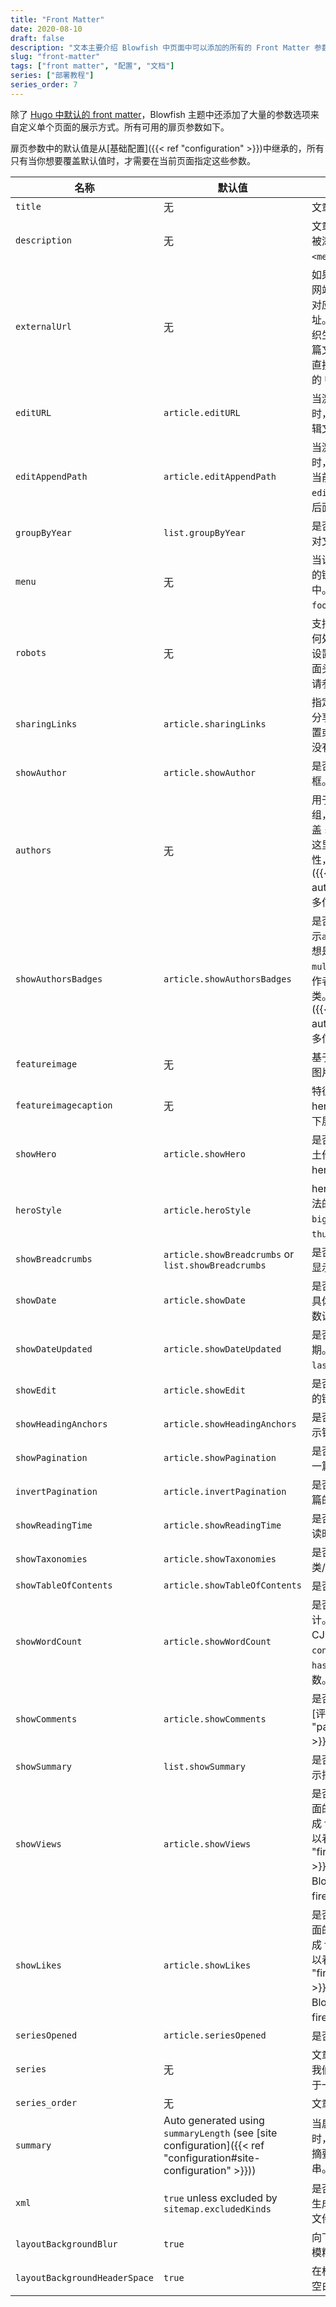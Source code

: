 ```yaml
---
title: "Front Matter"
date: 2020-08-10
draft: false
description: "文本主要介绍 Blowfish 中页面中可以添加的所有的 Front Matter 参数。"
slug: "front-matter"
tags: ["front matter", "配置", "文档"]
series: ["部署教程"]
series_order: 7
---
```


除了 [Hugo 中默认的 front matter](https://gohugo.io/content-management/front-matter/#front-matter-variables)，Blowfish 主题中还添加了大量的参数选项来自定义单个页面的展示方式。所有可用的扉页参数如下。

扉页参数中的默认值是从[基础配置]({{< ref "configuration" >}})中继承的，所有只有当你想要覆盖默认值时，才需要在当前页面指定这些参数。

<!-- prettier-ignore-start -->
| 名称                            | 默认值                                                                                                             | 描述                                                                                                                                            |
|-------------------------------|-----------------------------------------------------------------------------------------------------------------|-----------------------------------------------------------------------------------------------------------------------------------------------|
| `title`                       | 无                                                                                                      | 文章名称。                                                                                                                                         |
| `description`                 | 无                                                                                                      | 文章的描述信息，它会被添加在 HTML 的 `<meta>`  元数据中。                                                                                                         |
| `externalUrl`                 | 无                                                                                                      | 如果文章发布在第三方网站上，这里提供只想对应文章的 URL 地址。提供 URL 将会组织生成内容页面，对这篇文章的任何引用都会直接跳转到第三方网站的 URL 上面。                                                            |
| `editURL`                     | `article.editURL`                                                                                               | 当激活 `showEdit` 参数时，此参数用来设置编辑文章的 URL。                                                                                                          |
| `editAppendPath`              | `article.editAppendPath`                                                                                        | 当激活 `showEdit` 参数时，该参数指定是否将当前文章路径添加到 `editURL` 设置的 URL 后面。                                                                                    |
| `groupByYear`                 | `list.groupByYear`                                                                                              | 是否在列表页面按年份对文章进行分组。                                                                                                                            |
| `menu`                        | 无                                                                                                      | 当设置此值，这篇内容的链接将会出现在菜单中。有效值是 `main` 或 `footer`。                                                                                                 |
| `robots`                      | 无                                                                                                      | 支持搜索引擎的爬虫如何处理这篇文章。如果设置了此值，它将在页面头部输出。更多内容请参考 [Google 文档](https://developers.google.com/search/docs/advanced/robots/robots_meta_tag#directives)。 |
| `sharingLinks`                | `article.sharingLinks`                                                                                          | 指定文章结尾显示哪些分享链接。如果没有设置或设置为 `false` ，则没有分享链接。                                                                                                   |
| `showAuthor`                  | `article.showAuthor`                                                                                            | 是否在页脚处显示作者框。                                                                                                                                  |
| `authors`                     | 无                                                                                                      | 用于展示多创作者的数组，如果设置了将会覆盖 `showAuthor` 设置。这里使用了多作者的特性，查看[这个页面]({{< ref "multi-author" >}})来获取更多信息。                                                |
| `showAuthorsBadges`           | `article.showAuthorsBadges`                                                                                     | 是否在文章和列表页展示`authors`作者分类。想是它生效需要开启`multiple authors`多创作者和 `authors` 作者分类。 查看[这个页面]({{< ref "multi-author" >}})来获取更多信息。                        |
| `featureimage`                | 无                                                                                                      | 基于外部 URL 的特征图片链接。                                                                                                                             
| `featureimagecaption`         | 无                                                                                                      | 特征图片的说明，仅在 hero 样式的 `big` 风格下展示。                                                                                                              
| `showHero`                    | `article.showHero`                                                                                              | 是否在文章页面将所裸土作为文章页面内的 hero 图片显示。                                                                                                                |
| `heroStyle`                   | `article.heroStyle`                                                                                             | hero 图片的风格，合法的值有： `basic`、`big`、`background`、`thumbAndBackground`。                                                                            |
| `showBreadcrumbs`             | `article.showBreadcrumbs` or `list.showBreadcrumbs`                                                             | 是否在文章或列表页面显示面包屑导航。                                                                                                                            |
| `showDate`                    | `article.showDate`                                                                                              | 是否显示文章的日期。具体日期使用 `date` 参数设置。                                                                                                                 |
| `showDateUpdated`             | `article.showDateUpdated`                                                                                       | 是否显示文章的更新日期。具体日期使用 `lastmod` 参数设置。                                                                                                            |
| `showEdit`                    | `article.showEdit`                                                                                              | 是否显示编辑文章内容的链接。                                                                                                                                |
| `showHeadingAnchors`          | `article.showHeadingAnchors`                                                                                    | 是否在文章的标题旁显示锚点链接。                                                                                                                              |
| `showPagination`              | `article.showPagination`                                                                                        | 是否在文章页脚显示下一篇/上一篇链接。                                                                                                                           |
| `invertPagination`            | `article.invertPagination`                                                                                      | 是否翻转下一篇/上一篇的链接方向。                                                                                                                             |
| `showReadingTime`             | `article.showReadingTime`                                                                                       | 是否显示文章的预估阅读时间。                                                                                                                                |
| `showTaxonomies`              | `article.showTaxonomies`                                                                                        | 是否显示文章关联的分类/标签。                                                                                                                               |
| `showTableOfContents`         | `article.showTableOfContents`                                                                                   | 是否显示文章目录。                                                                                                                                     |
| `showWordCount`               | `article.showWordCount`                                                                                         | 是否显示文章字数统计。如果你的语言属于 CJK 语言，需要在 `config.toml` 中开启 `hasCJKLanguage` 参数。                                                                         |
| `showComments`                | `article.showComments`                                                                                          | 是否在文章页脚显示 [评论部分]({{< ref "partials#comments" >}})。                                                                                            |
| `showSummary`                 | `list.showSummary`                                                                                              | 是否在文章或列表页显示摘要。                                                                                                                                |
| `showViews`                   | `article.showViews`                                                                                             | 是否显示文章和列表页面的阅读量。这需要集成 firebase ，具体可以看[这个页面]({{< ref "firebase-views" >}})来了解如何在 Blowfish 中集成firebase。                                         |
| `showLikes`                   | `article.showLikes`                                                                                             | 是否显示文章和列表页面的点赞量。这需要集成 firebase ，具体可以看[这个页面]({{< ref "firebase-views" >}})来了解如何在 Blowfish 中集成firebase。                                         |
| `seriesOpened`                | `article.seriesOpened`                                                                                          | 是否打开系列模块。                                                                                                                                     |
| `series`                      | 无                                                                                                      | 文章所属的系列数组，我们建议每篇文章只属于一个系列。                                                                                                                    |
| `series_order`                | 无                                                                                                      | 文章在系列中的编号。                                                                                                                                    |
| `summary`                     | Auto generated using `summaryLength` (see [site configuration]({{< ref "configuration#site-configuration" >}})) | 当启用 `showSummary` 时，这是作为这篇文章摘要的Markdown字符串。                                                                                                   |
| `xml`                         | `true` unless excluded by `sitemap.excludedKinds`                                                               | 是否将这篇文章包含在生成的 `/sitemap.xml` 文件中。                                                                                                             |
| `layoutBackgroundBlur`        | `true`                                                                                                          | 向下滚动主页时，是否模糊背景图。                                                                                                                              |
| `layoutBackgroundHeaderSpace` | `true`                                                                                                          | 在标题和正文之间添加空白区域间隔。                                                                                                                             |
<!-- prettier-ignore-end -->
